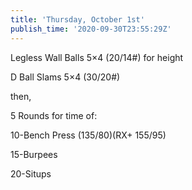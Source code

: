 ```yaml
---
title: 'Thursday, October 1st'
publish_time: '2020-09-30T23:55:29Z'
---
```


Legless Wall Balls 5×4 (20/14\#) for height

D Ball Slams 5×4 (30/20\#)

then,

5 Rounds for time of:

10-Bench Press (135/80)(RX+ 155/95)

15-Burpees

20-Situps

 
